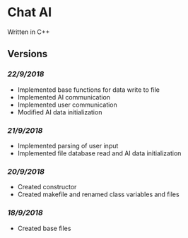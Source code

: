 # **Chat AI**

Written in C++

## Versions

### ***22/9/2018***
* Implemented base functions for data write to file
* Implemented AI communication
* Implemented user communication
* Modified AI data initialization

### ***21/9/2018***
* Implemented parsing of user input
* Implemented file database read and AI data initialization

### ***20/9/2018***
* Created constructor
* Created makefile and renamed class variables and files

### ***18/9/2018***
* Created base files
